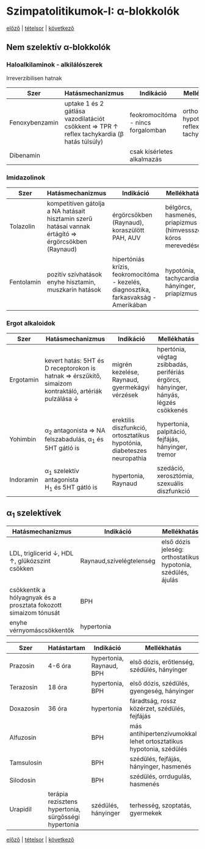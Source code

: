 # Szimpatolitikumok-I: α-blokkolók

[előző](5.%20Szimpatomimetikumok%20farmakológiája.md) | [tételsor](0.%20Hattan%20ea%20kidolgozás%20-%20Németh%20Boldizsár.md) | [következő](7.%20Szimpatolitikumok-II%20β-blokkolók.md)

## Nem szelektív α-blokkolók

### Haloalkilaminok - alkilálószerek

Irreverzibilisen hatnak

Szer | Hatásmechanizmus | Indikáció | Mellékhatás
--- | --- | --- | ---
Fenoxybenzamin | uptake 1 és 2 gátlása <br> vazodilatációt csökkent ⇒ TPR ↑ <br> reflex tachykardia (β hatás túlsúly) | feokromocitóma - nincs forgalomban | orthostaticus hypotonia, reflex tachykardia
Dibenamin || csak kisérletes alkalmazás

### Imidazolinok

Szer | Hatásmechanizmus | Indikáció | Mellékhatás
--- | --- | --- | ---
Tolazolin | kompetitíven gátolja a NA hatásait <br> hisztamin szerű hatásai vannak <br> értágító ⇒ érgörcsökben (Raynaud) | érgörcsökben (Raynaud), koraszülött PAH, AUV | bélgörcs, hasmenés, priapizmus (hímvesssző kóros merevedése)
Fentolamin | pozitív szívhatások <br> enyhe hisztamin, muszkarin hatások | hipertóniás krízis, feokromocitóma - kezelés, diagnosztika, farkasvakság - Amerikában | hypotónia, tachycardia, hányinger, priapizmus

### Ergot alkaloidok

Szer | Hatásmechanizmus | Indikáció | Mellékhatás
--- | --- | --- | ---
Ergotamin | kevert hatás: 5HT és D receptorokon is hatnak ⇒ érszűkítő, simaizom kontraktáló, artériák pulzálása ↓ | migrén kezelése, Raynaud, gyermekágyi vérzések | hpertónia, végtag zsibbadás, perifériás érgörcs, hányinger, hányás, légzés csökkenés
Yohimbin | α<sub>2</sub> antagonista ⇒ NA felszabadulás, α<sub>1</sub> és 5HT gátló is | erektilis diszfunkció, ortosztatikus hypotónia, diabeteszes neuropathia | hypertonia, palpitáció, fejfájás, hányinger, tremor
Indoramin | α<sub>1</sub> szelektív antagonista <br> H<sub>1</sub> és 5HT gátló is | hypertonia, Raynaud | szedáció, xerosztómia, szexuális diszfunkció

## α<sub>1</sub> szelektívek

Hatásmechanizmus | Indikáció | Mellékhatás
--- | --- | ---
LDL, triglicerid ↓, HDL ↑, glükózszint csökken | Raynaud,szívelégtelenség | első dózis jeleség: orthostatikus hypotonia, szédülés, ájulás
csökkentik a hólyagnyak és a prosztata fokozott simaizom tónusát | BPH
enyhe vérnyomáscsökkentők | hypertonia

Szer | Hatástartam | Indikáció | Mellékhatás | Kontraindikáció
--- | --- | --- | --- | ---
Prazosin | 4-6 óra | hypertonia, Raynaud, BPH | első dózis, erőtlenség, szédülés, hányinger | szívelégtelenség, 12 év alattiak
Terazosin | 18 óra | hypertonia, BPH | első dózis, szédülés, gyengeség, hányinger | túlérzékenység
Doxazosin | 36 óra | hypertonia | fáradtság, rossz közérzet, szédülés, fejfájás | súlyos májelégtelenség
Alfuzosin || BPH | más antihipertenzívumokkal lehet ortosztatikus hypotonia, szédülés | súlyos májelégtelenség
Tamsulosin || BPH | szédülés, fejfájás, hányinger, hasmenés
Silodosin || BPH | szédülés, orrdugulás, hasmenés
Urapidil | terápia rezisztens hypertonia, sürgősségi hypertonia | szédülés, hányinger | terhesség, szoptatás, gyermekek

[előző](5.%20Szimpatomimetikumok%20farmakológiája.md) | [tételsor](0.%20Hattan%20ea%20kidolgozás%20-%20Németh%20Boldizsár.md) | [következő](7.%20Szimpatolitikumok-II%20β-blokkolók.md)
